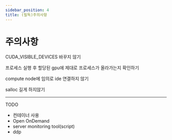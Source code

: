 ```yaml
---
sidebar_position: 4
title: (필독)주의사항
---
```


# 주의사항

CUDA_VISIBLE_DEVICES 바꾸지 않기

프로세스 실행 후 할당된 gpu에 제대로 프로세스가 올라가는지 확인하기

compute node에 임의로 ide 연결하지 않기

salloc 길게 하지않기

---
TODO
- 컨테이너 사용
- Open OnDemand
- server monitoring tool(script)
- ddp